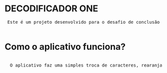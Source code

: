 # DECODIFICADOR ONE


<pre>
 Este é um projeto desenvolvido para o desafio de conclusão de curso do <a href="https://www.oracle.com/br/education/oracle-next-education/?source=:ow:o:h:mt:::RC_WWMK210810P00072:LA22_GEN_OC_CO30_M4015_SO037YO01_DO0871_AO01_RO001&intcmp=:ow:o:h:mt:::RC_WWMK210810P00072:LA22_GEN_OC_CO30_M4015_SO037YO01_DO0871_AO01_RO001">Programa One</a> - <strong> Oracle Next Education</strong> + <a href="https://www.alura.com.br/">Alura</a>
  
</pre>


<h1>Como o aplicativo funciona?</h1>

<pre>

  O aplicativo faz uma simples troca de caracteres, rearanjando e montando mensagens "criptografadas". Ele é capaz de criar e reverter um texto já criptografado.
</pre>
